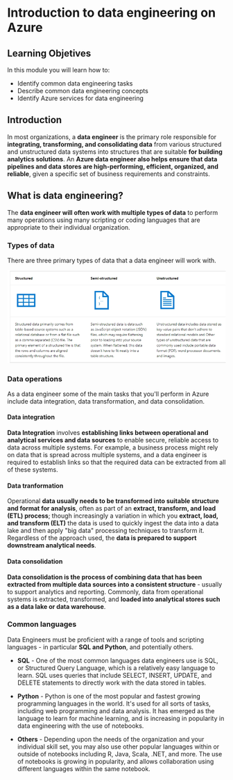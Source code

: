 # Introduction to data engineering on Azure

## Learning Objetives

In this module you will learn how to:

 - Identify common data engineering tasks
 - Describe common data engineering concepts
 - Identify Azure services for data engineering

## Introduction

In most organizations, a **data engineer** is the primary role responsible for **integrating, transforming, and consolidating data** from various structured and unstructured data systems into structures that are suitable **for building analytics solutions**. An **Azure data engineer also helps ensure that data pipelines and data stores are high-performing, efficient, organized, and reliable**, given a specific set of business requirements and constraints.

## What is data engineering?

The **data engineer will often work with multiple types of data** to perform many operations using many scripting or coding languages that are appropriate to their individual organization.

### Types of data

There are three primary types of data that a data engineer will work with.

<a href="#">
    <img src="./img/types_data.jpeg" />
</a>

### Data operations

As a data engineer some of the main tasks that you'll perform in Azure include data integration, data transformation, and data consolidation.

#### Data integration

**Data Integration** involves **establishing links between operational and analytical services and data sources** to enable secure, reliable access to data across multiple systems. For example, a business process might rely on data that is spread across multiple systems, and a data engineer is required to establish links so that the required data can be extracted from all of these systems.

#### Data tranformation

Operational **data usually needs to be transformed into suitable structure and format for analysis**, often as part of an **extract, transform, and load (ETL) process**; though increasingly a variation in which you **extract, load, and transform (ELT)** the data is used to quickly ingest the data into a data lake and then apply "big data" processing techniques to transform it. Regardless of the approach used, the **data is prepared to support downstream analytical needs**.

#### Data consolidation

**Data consolidation is the process of combining data that has been extracted from multiple data sources into a consistent structure** - usually to support analytics and reporting. Commonly, data from operational systems is extracted, transformed, and **loaded into analytical stores such as a data lake or data warehouse**.

### Common languages

Data Engineers must be proficient with a range of tools and scripting languages - in particular **SQL and Python**, and potentially others.

 - **SQL** - One of the most common languages data engineers use is SQL, or Structured Query Language, which is a relatively easy language to learn. SQL uses queries that include SELECT, INSERT, UPDATE, and DELETE statements to directly work with the data stored in tables.

 - **Python** - Python is one of the most popular and fastest growing programming languages in the world. It's used for all sorts of tasks, including web programming and data analysis. It has emerged as the language to learn for machine learning, and is increasing in popularity in data engineering with the use of notebooks.

 - **Others** - Depending upon the needs of the organization and your individual skill set, you may also use other popular languages within or outside of notebooks including R, Java, Scala, .NET, and more. The use of notebooks is growing in popularity, and allows collaboration using different languages within the same notebook.
